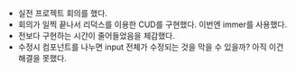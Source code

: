 + 실전 프로젝트 회의를 했다.
+ 회의가 일찍 끝나서 리덕스를 이용한 CUD를 구현했다. 이번엔 immer를 사용했다.
+ 전보다 구현하는 시간이 줄어들었음을 체감했다.
+ 수정시 컴포넌트를 나누면 input 전체가 수정되는 것을 막을 수 있을까? 아직 이건 해결을 못했다. 